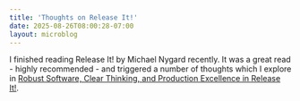 ```yaml
---
title: 'Thoughts on Release It!'
date: 2025-08-26T08:00:28-07:00
layout: microblog
---
```


I finished reading Release It! by Michael Nygard recently. It was a great read - highly recommended - and triggered a number of thoughts which I explore in [Robust Software, Clear Thinking, and Production Excellence in Release It!](https://www.stevenoxley.com/blog/2025/08/26/robust-software-clear-thinking-and-production-excellence-in-release-it/).
